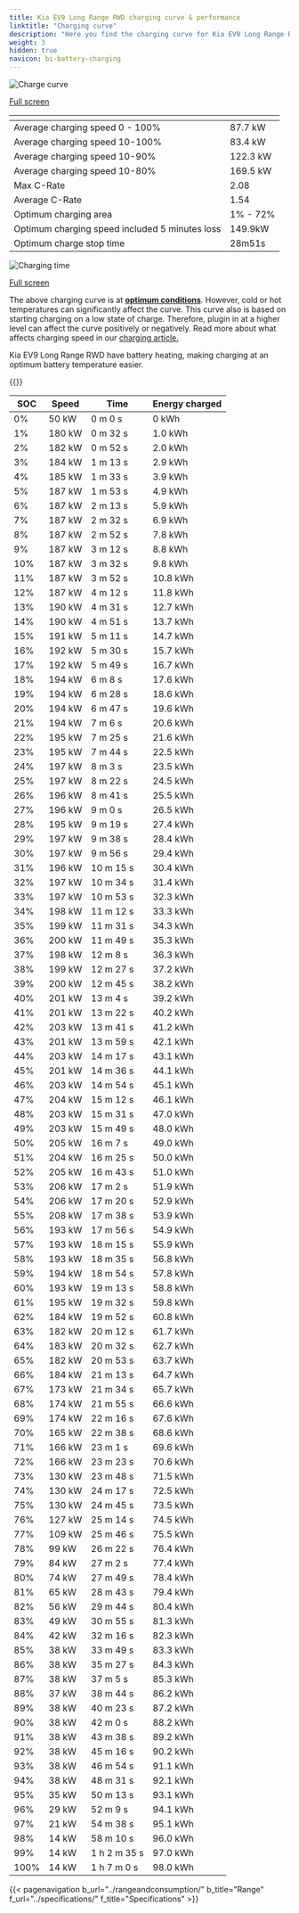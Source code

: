 ```yaml
---
title: Kia EV9 Long Range RWD charging curve & performance
linktitle: "Charging curve"
description: "Here you find the charging curve for Kia EV9 Long Range RWD."
weight: 3
hidden: true
navicon: bi-battery-charging
---
```

<!-- markdownlint-disable MD033 -->
<!-- markdownlint-disable MD010 -->
<img src="/images/models/kia/ev9/ev9_long_range_rwd/chargingcurve.svg" alt="Charge curve" class="img-fluid">

[Full screen](/images/models/kia/ev9/ev9_long_range_rwd/chargingcurve.svg)


<div class="table-responsive">
<table class="table table-striped border">
	<thead>
		<tr>
			<th>
			</th>
			<th>
			</th>
		</tr>
	</thead>
	<tbody>
		<tr>
			<td>
				Average charging speed 0 - 100%
			</td>
			<td>
				87.7 kW
			</td>
		</tr>
		<tr>
			<td>
				Average charging speed 10-100%
			</td>
			<td>
				83.4 kW
			</td>
		</tr>
		<tr>
			<td>
				Average charging speed 10-90%
			</td>
			<td>
				122.3 kW
			</td>
		</tr>
		<tr>
			<td>
				Average charging speed 10-80%
			</td>
			<td>
				169.5 kW
			</td>
		</tr>
		<tr>
			<td>
				Max C-Rate
			</td>
			<td>
				2.08
			</td>
		</tr>
		<tr>
			<td>
				Average C-Rate
			</td>
			<td>
				1.54
			</td>
		</tr>
		<tr>
			<td>
				Optimum charging area
			</td>
			<td>
				1% - 72%
			</td>
		</tr>
		<tr>
			<td>
				Optimum charging speed included 5 minutes loss
			</td>
			<td>
				149.9kW
			</td>
		</tr>
		<tr>
			<td>
				Optimum charge stop time
			</td>
			<td>
				28m51s
			</td>
		</tr>
	</tbody>
</table>
</div>
<img src="/images/models/kia/ev9/ev9_long_range_rwd/chargingtime.svg" alt="Charging time" class="img-fluid">

[Full screen](/images/models/kia/ev9/ev9_long_range_rwd/chargingtime.svg)


The above charging curve is at **[optimum conditions](../../../../../technology/battery/charging/#temperature)**. However, cold or hot temperatures can significantly affect the curve. This curve also is based on starting charging on a low state of charge. Therefore, plugin in at a higher level can affect the curve positively or negatively. Read more about what affects charging speed in our [charging article.](../../../../../technology/battery/charging/)


Kia EV9 Long Range RWD have battery heating, making charging at an optimum battery temperature easier.


{{<evkxdisplayaddarticle />}}
<div class="table-responsive">
<table class="table table-striped border">
	<thead>
		<tr>
			<th>
				SOC
			</th>
			<th>
				Speed
			</th>
			<th>
				Time
			</th>
			<th>
				Energy charged
			</th>
		</tr>
	</thead>
	<tbody>
		<tr>
			<td>
				0%
			</td>
			<td>
				50 kW
			</td>
			<td>
				 0 m 0 s
			</td>
			<td>
				0 kWh
			</td>
		</tr>
		<tr>
			<td>
				1%
			</td>
			<td>
				180 kW
			</td>
			<td>
				 0 m 32 s
			</td>
			<td>
				1.0 kWh
			</td>
		</tr>
		<tr>
			<td>
				2%
			</td>
			<td>
				182 kW
			</td>
			<td>
				 0 m 52 s
			</td>
			<td>
				2.0 kWh
			</td>
		</tr>
		<tr>
			<td>
				3%
			</td>
			<td>
				184 kW
			</td>
			<td>
				 1 m 13 s
			</td>
			<td>
				2.9 kWh
			</td>
		</tr>
		<tr>
			<td>
				4%
			</td>
			<td>
				185 kW
			</td>
			<td>
				 1 m 33 s
			</td>
			<td>
				3.9 kWh
			</td>
		</tr>
		<tr>
			<td>
				5%
			</td>
			<td>
				187 kW
			</td>
			<td>
				 1 m 53 s
			</td>
			<td>
				4.9 kWh
			</td>
		</tr>
		<tr>
			<td>
				6%
			</td>
			<td>
				187 kW
			</td>
			<td>
				 2 m 13 s
			</td>
			<td>
				5.9 kWh
			</td>
		</tr>
		<tr>
			<td>
				7%
			</td>
			<td>
				187 kW
			</td>
			<td>
				 2 m 32 s
			</td>
			<td>
				6.9 kWh
			</td>
		</tr>
		<tr>
			<td>
				8%
			</td>
			<td>
				187 kW
			</td>
			<td>
				 2 m 52 s
			</td>
			<td>
				7.8 kWh
			</td>
		</tr>
		<tr>
			<td>
				9%
			</td>
			<td>
				187 kW
			</td>
			<td>
				 3 m 12 s
			</td>
			<td>
				8.8 kWh
			</td>
		</tr>
		<tr>
			<td>
				10%
			</td>
			<td>
				187 kW
			</td>
			<td>
				 3 m 32 s
			</td>
			<td>
				9.8 kWh
			</td>
		</tr>
		<tr>
			<td>
				11%
			</td>
			<td>
				187 kW
			</td>
			<td>
				 3 m 52 s
			</td>
			<td>
				10.8 kWh
			</td>
		</tr>
		<tr>
			<td>
				12%
			</td>
			<td>
				187 kW
			</td>
			<td>
				 4 m 12 s
			</td>
			<td>
				11.8 kWh
			</td>
		</tr>
		<tr>
			<td>
				13%
			</td>
			<td>
				190 kW
			</td>
			<td>
				 4 m 31 s
			</td>
			<td>
				12.7 kWh
			</td>
		</tr>
		<tr>
			<td>
				14%
			</td>
			<td>
				190 kW
			</td>
			<td>
				 4 m 51 s
			</td>
			<td>
				13.7 kWh
			</td>
		</tr>
		<tr>
			<td>
				15%
			</td>
			<td>
				191 kW
			</td>
			<td>
				 5 m 11 s
			</td>
			<td>
				14.7 kWh
			</td>
		</tr>
		<tr>
			<td>
				16%
			</td>
			<td>
				192 kW
			</td>
			<td>
				 5 m 30 s
			</td>
			<td>
				15.7 kWh
			</td>
		</tr>
		<tr>
			<td>
				17%
			</td>
			<td>
				192 kW
			</td>
			<td>
				 5 m 49 s
			</td>
			<td>
				16.7 kWh
			</td>
		</tr>
		<tr>
			<td>
				18%
			</td>
			<td>
				194 kW
			</td>
			<td>
				 6 m 8 s
			</td>
			<td>
				17.6 kWh
			</td>
		</tr>
		<tr>
			<td>
				19%
			</td>
			<td>
				194 kW
			</td>
			<td>
				 6 m 28 s
			</td>
			<td>
				18.6 kWh
			</td>
		</tr>
		<tr>
			<td>
				20%
			</td>
			<td>
				194 kW
			</td>
			<td>
				 6 m 47 s
			</td>
			<td>
				19.6 kWh
			</td>
		</tr>
		<tr>
			<td>
				21%
			</td>
			<td>
				194 kW
			</td>
			<td>
				 7 m 6 s
			</td>
			<td>
				20.6 kWh
			</td>
		</tr>
		<tr>
			<td>
				22%
			</td>
			<td>
				195 kW
			</td>
			<td>
				 7 m 25 s
			</td>
			<td>
				21.6 kWh
			</td>
		</tr>
		<tr>
			<td>
				23%
			</td>
			<td>
				195 kW
			</td>
			<td>
				 7 m 44 s
			</td>
			<td>
				22.5 kWh
			</td>
		</tr>
		<tr>
			<td>
				24%
			</td>
			<td>
				197 kW
			</td>
			<td>
				 8 m 3 s
			</td>
			<td>
				23.5 kWh
			</td>
		</tr>
		<tr>
			<td>
				25%
			</td>
			<td>
				197 kW
			</td>
			<td>
				 8 m 22 s
			</td>
			<td>
				24.5 kWh
			</td>
		</tr>
		<tr>
			<td>
				26%
			</td>
			<td>
				196 kW
			</td>
			<td>
				 8 m 41 s
			</td>
			<td>
				25.5 kWh
			</td>
		</tr>
		<tr>
			<td>
				27%
			</td>
			<td>
				196 kW
			</td>
			<td>
				 9 m 0 s
			</td>
			<td>
				26.5 kWh
			</td>
		</tr>
		<tr>
			<td>
				28%
			</td>
			<td>
				195 kW
			</td>
			<td>
				 9 m 19 s
			</td>
			<td>
				27.4 kWh
			</td>
		</tr>
		<tr>
			<td>
				29%
			</td>
			<td>
				197 kW
			</td>
			<td>
				 9 m 38 s
			</td>
			<td>
				28.4 kWh
			</td>
		</tr>
		<tr>
			<td>
				30%
			</td>
			<td>
				197 kW
			</td>
			<td>
				 9 m 56 s
			</td>
			<td>
				29.4 kWh
			</td>
		</tr>
		<tr>
			<td>
				31%
			</td>
			<td>
				196 kW
			</td>
			<td>
				 10 m 15 s
			</td>
			<td>
				30.4 kWh
			</td>
		</tr>
		<tr>
			<td>
				32%
			</td>
			<td>
				197 kW
			</td>
			<td>
				 10 m 34 s
			</td>
			<td>
				31.4 kWh
			</td>
		</tr>
		<tr>
			<td>
				33%
			</td>
			<td>
				197 kW
			</td>
			<td>
				 10 m 53 s
			</td>
			<td>
				32.3 kWh
			</td>
		</tr>
		<tr>
			<td>
				34%
			</td>
			<td>
				198 kW
			</td>
			<td>
				 11 m 12 s
			</td>
			<td>
				33.3 kWh
			</td>
		</tr>
		<tr>
			<td>
				35%
			</td>
			<td>
				199 kW
			</td>
			<td>
				 11 m 31 s
			</td>
			<td>
				34.3 kWh
			</td>
		</tr>
		<tr>
			<td>
				36%
			</td>
			<td>
				200 kW
			</td>
			<td>
				 11 m 49 s
			</td>
			<td>
				35.3 kWh
			</td>
		</tr>
		<tr>
			<td>
				37%
			</td>
			<td>
				198 kW
			</td>
			<td>
				 12 m 8 s
			</td>
			<td>
				36.3 kWh
			</td>
		</tr>
		<tr>
			<td>
				38%
			</td>
			<td>
				199 kW
			</td>
			<td>
				 12 m 27 s
			</td>
			<td>
				37.2 kWh
			</td>
		</tr>
		<tr>
			<td>
				39%
			</td>
			<td>
				200 kW
			</td>
			<td>
				 12 m 45 s
			</td>
			<td>
				38.2 kWh
			</td>
		</tr>
		<tr>
			<td>
				40%
			</td>
			<td>
				201 kW
			</td>
			<td>
				 13 m 4 s
			</td>
			<td>
				39.2 kWh
			</td>
		</tr>
		<tr>
			<td>
				41%
			</td>
			<td>
				201 kW
			</td>
			<td>
				 13 m 22 s
			</td>
			<td>
				40.2 kWh
			</td>
		</tr>
		<tr>
			<td>
				42%
			</td>
			<td>
				203 kW
			</td>
			<td>
				 13 m 41 s
			</td>
			<td>
				41.2 kWh
			</td>
		</tr>
		<tr>
			<td>
				43%
			</td>
			<td>
				201 kW
			</td>
			<td>
				 13 m 59 s
			</td>
			<td>
				42.1 kWh
			</td>
		</tr>
		<tr>
			<td>
				44%
			</td>
			<td>
				203 kW
			</td>
			<td>
				 14 m 17 s
			</td>
			<td>
				43.1 kWh
			</td>
		</tr>
		<tr>
			<td>
				45%
			</td>
			<td>
				201 kW
			</td>
			<td>
				 14 m 36 s
			</td>
			<td>
				44.1 kWh
			</td>
		</tr>
		<tr>
			<td>
				46%
			</td>
			<td>
				203 kW
			</td>
			<td>
				 14 m 54 s
			</td>
			<td>
				45.1 kWh
			</td>
		</tr>
		<tr>
			<td>
				47%
			</td>
			<td>
				204 kW
			</td>
			<td>
				 15 m 12 s
			</td>
			<td>
				46.1 kWh
			</td>
		</tr>
		<tr>
			<td>
				48%
			</td>
			<td>
				203 kW
			</td>
			<td>
				 15 m 31 s
			</td>
			<td>
				47.0 kWh
			</td>
		</tr>
		<tr>
			<td>
				49%
			</td>
			<td>
				203 kW
			</td>
			<td>
				 15 m 49 s
			</td>
			<td>
				48.0 kWh
			</td>
		</tr>
		<tr>
			<td>
				50%
			</td>
			<td>
				205 kW
			</td>
			<td>
				 16 m 7 s
			</td>
			<td>
				49.0 kWh
			</td>
		</tr>
		<tr>
			<td>
				51%
			</td>
			<td>
				204 kW
			</td>
			<td>
				 16 m 25 s
			</td>
			<td>
				50.0 kWh
			</td>
		</tr>
		<tr>
			<td>
				52%
			</td>
			<td>
				205 kW
			</td>
			<td>
				 16 m 43 s
			</td>
			<td>
				51.0 kWh
			</td>
		</tr>
		<tr>
			<td>
				53%
			</td>
			<td>
				206 kW
			</td>
			<td>
				 17 m 2 s
			</td>
			<td>
				51.9 kWh
			</td>
		</tr>
		<tr>
			<td>
				54%
			</td>
			<td>
				206 kW
			</td>
			<td>
				 17 m 20 s
			</td>
			<td>
				52.9 kWh
			</td>
		</tr>
		<tr>
			<td>
				55%
			</td>
			<td>
				208 kW
			</td>
			<td>
				 17 m 38 s
			</td>
			<td>
				53.9 kWh
			</td>
		</tr>
		<tr>
			<td>
				56%
			</td>
			<td>
				193 kW
			</td>
			<td>
				 17 m 56 s
			</td>
			<td>
				54.9 kWh
			</td>
		</tr>
		<tr>
			<td>
				57%
			</td>
			<td>
				193 kW
			</td>
			<td>
				 18 m 15 s
			</td>
			<td>
				55.9 kWh
			</td>
		</tr>
		<tr>
			<td>
				58%
			</td>
			<td>
				193 kW
			</td>
			<td>
				 18 m 35 s
			</td>
			<td>
				56.8 kWh
			</td>
		</tr>
		<tr>
			<td>
				59%
			</td>
			<td>
				194 kW
			</td>
			<td>
				 18 m 54 s
			</td>
			<td>
				57.8 kWh
			</td>
		</tr>
		<tr>
			<td>
				60%
			</td>
			<td>
				193 kW
			</td>
			<td>
				 19 m 13 s
			</td>
			<td>
				58.8 kWh
			</td>
		</tr>
		<tr>
			<td>
				61%
			</td>
			<td>
				195 kW
			</td>
			<td>
				 19 m 32 s
			</td>
			<td>
				59.8 kWh
			</td>
		</tr>
		<tr>
			<td>
				62%
			</td>
			<td>
				184 kW
			</td>
			<td>
				 19 m 52 s
			</td>
			<td>
				60.8 kWh
			</td>
		</tr>
		<tr>
			<td>
				63%
			</td>
			<td>
				182 kW
			</td>
			<td>
				 20 m 12 s
			</td>
			<td>
				61.7 kWh
			</td>
		</tr>
		<tr>
			<td>
				64%
			</td>
			<td>
				183 kW
			</td>
			<td>
				 20 m 32 s
			</td>
			<td>
				62.7 kWh
			</td>
		</tr>
		<tr>
			<td>
				65%
			</td>
			<td>
				182 kW
			</td>
			<td>
				 20 m 53 s
			</td>
			<td>
				63.7 kWh
			</td>
		</tr>
		<tr>
			<td>
				66%
			</td>
			<td>
				184 kW
			</td>
			<td>
				 21 m 13 s
			</td>
			<td>
				64.7 kWh
			</td>
		</tr>
		<tr>
			<td>
				67%
			</td>
			<td>
				173 kW
			</td>
			<td>
				 21 m 34 s
			</td>
			<td>
				65.7 kWh
			</td>
		</tr>
		<tr>
			<td>
				68%
			</td>
			<td>
				174 kW
			</td>
			<td>
				 21 m 55 s
			</td>
			<td>
				66.6 kWh
			</td>
		</tr>
		<tr>
			<td>
				69%
			</td>
			<td>
				174 kW
			</td>
			<td>
				 22 m 16 s
			</td>
			<td>
				67.6 kWh
			</td>
		</tr>
		<tr>
			<td>
				70%
			</td>
			<td>
				165 kW
			</td>
			<td>
				 22 m 38 s
			</td>
			<td>
				68.6 kWh
			</td>
		</tr>
		<tr>
			<td>
				71%
			</td>
			<td>
				166 kW
			</td>
			<td>
				 23 m 1 s
			</td>
			<td>
				69.6 kWh
			</td>
		</tr>
		<tr>
			<td>
				72%
			</td>
			<td>
				166 kW
			</td>
			<td>
				 23 m 23 s
			</td>
			<td>
				70.6 kWh
			</td>
		</tr>
		<tr>
			<td>
				73%
			</td>
			<td>
				130 kW
			</td>
			<td>
				 23 m 48 s
			</td>
			<td>
				71.5 kWh
			</td>
		</tr>
		<tr>
			<td>
				74%
			</td>
			<td>
				130 kW
			</td>
			<td>
				 24 m 17 s
			</td>
			<td>
				72.5 kWh
			</td>
		</tr>
		<tr>
			<td>
				75%
			</td>
			<td>
				130 kW
			</td>
			<td>
				 24 m 45 s
			</td>
			<td>
				73.5 kWh
			</td>
		</tr>
		<tr>
			<td>
				76%
			</td>
			<td>
				127 kW
			</td>
			<td>
				 25 m 14 s
			</td>
			<td>
				74.5 kWh
			</td>
		</tr>
		<tr>
			<td>
				77%
			</td>
			<td>
				109 kW
			</td>
			<td>
				 25 m 46 s
			</td>
			<td>
				75.5 kWh
			</td>
		</tr>
		<tr>
			<td>
				78%
			</td>
			<td>
				99 kW
			</td>
			<td>
				 26 m 22 s
			</td>
			<td>
				76.4 kWh
			</td>
		</tr>
		<tr>
			<td>
				79%
			</td>
			<td>
				84 kW
			</td>
			<td>
				 27 m 2 s
			</td>
			<td>
				77.4 kWh
			</td>
		</tr>
		<tr>
			<td>
				80%
			</td>
			<td>
				74 kW
			</td>
			<td>
				 27 m 49 s
			</td>
			<td>
				78.4 kWh
			</td>
		</tr>
		<tr>
			<td>
				81%
			</td>
			<td>
				65 kW
			</td>
			<td>
				 28 m 43 s
			</td>
			<td>
				79.4 kWh
			</td>
		</tr>
		<tr>
			<td>
				82%
			</td>
			<td>
				56 kW
			</td>
			<td>
				 29 m 44 s
			</td>
			<td>
				80.4 kWh
			</td>
		</tr>
		<tr>
			<td>
				83%
			</td>
			<td>
				49 kW
			</td>
			<td>
				 30 m 55 s
			</td>
			<td>
				81.3 kWh
			</td>
		</tr>
		<tr>
			<td>
				84%
			</td>
			<td>
				42 kW
			</td>
			<td>
				 32 m 16 s
			</td>
			<td>
				82.3 kWh
			</td>
		</tr>
		<tr>
			<td>
				85%
			</td>
			<td>
				38 kW
			</td>
			<td>
				 33 m 49 s
			</td>
			<td>
				83.3 kWh
			</td>
		</tr>
		<tr>
			<td>
				86%
			</td>
			<td>
				38 kW
			</td>
			<td>
				 35 m 27 s
			</td>
			<td>
				84.3 kWh
			</td>
		</tr>
		<tr>
			<td>
				87%
			</td>
			<td>
				38 kW
			</td>
			<td>
				 37 m 5 s
			</td>
			<td>
				85.3 kWh
			</td>
		</tr>
		<tr>
			<td>
				88%
			</td>
			<td>
				37 kW
			</td>
			<td>
				 38 m 44 s
			</td>
			<td>
				86.2 kWh
			</td>
		</tr>
		<tr>
			<td>
				89%
			</td>
			<td>
				38 kW
			</td>
			<td>
				 40 m 23 s
			</td>
			<td>
				87.2 kWh
			</td>
		</tr>
		<tr>
			<td>
				90%
			</td>
			<td>
				38 kW
			</td>
			<td>
				 42 m 0 s
			</td>
			<td>
				88.2 kWh
			</td>
		</tr>
		<tr>
			<td>
				91%
			</td>
			<td>
				38 kW
			</td>
			<td>
				 43 m 38 s
			</td>
			<td>
				89.2 kWh
			</td>
		</tr>
		<tr>
			<td>
				92%
			</td>
			<td>
				38 kW
			</td>
			<td>
				 45 m 16 s
			</td>
			<td>
				90.2 kWh
			</td>
		</tr>
		<tr>
			<td>
				93%
			</td>
			<td>
				38 kW
			</td>
			<td>
				 46 m 54 s
			</td>
			<td>
				91.1 kWh
			</td>
		</tr>
		<tr>
			<td>
				94%
			</td>
			<td>
				38 kW
			</td>
			<td>
				 48 m 31 s
			</td>
			<td>
				92.1 kWh
			</td>
		</tr>
		<tr>
			<td>
				95%
			</td>
			<td>
				35 kW
			</td>
			<td>
				 50 m 13 s
			</td>
			<td>
				93.1 kWh
			</td>
		</tr>
		<tr>
			<td>
				96%
			</td>
			<td>
				29 kW
			</td>
			<td>
				 52 m 9 s
			</td>
			<td>
				94.1 kWh
			</td>
		</tr>
		<tr>
			<td>
				97%
			</td>
			<td>
				21 kW
			</td>
			<td>
				 54 m 38 s
			</td>
			<td>
				95.1 kWh
			</td>
		</tr>
		<tr>
			<td>
				98%
			</td>
			<td>
				14 kW
			</td>
			<td>
				 58 m 10 s
			</td>
			<td>
				96.0 kWh
			</td>
		</tr>
		<tr>
			<td>
				99%
			</td>
			<td>
				14 kW
			</td>
			<td>
				1 h 2 m 35 s
			</td>
			<td>
				97.0 kWh
			</td>
		</tr>
		<tr>
			<td>
				100%
			</td>
			<td>
				14 kW
			</td>
			<td>
				1 h 7 m 0 s
			</td>
			<td>
				98.0 kWh
			</td>
		</tr>
	</tbody>
</table>
</div>


{{< pagenavigation b_url="../rangeandconsumption/" b_title="Range" f_url="../specifications/" f_title="Specifications" >}}
